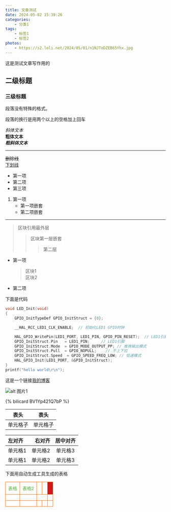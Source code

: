 ```yaml
---
title: 文章测试
date: 2024-05-02 15:39:26
categories:
    - 分类1
tags: 
    - 标签1 
    - 标签2
photos:
    - https://s2.loli.net/2024/05/01/n1NJToDZEB65Yhx.jpg
---
```

这是测试文章写作用的  
<!-- more -->

<!-- toc -->  

## 二级标题

### 三级标题

段落没有特殊的格式。  

段落的换行是用两个以上的空格加上回车

*斜体文本*  
**粗体文本**  
***粗斜体文本***  

---  
~~删除线~~  
<u>下划线</u>  

* 第一项  
* 第二项  
* 第三项  

1. 第一项  
    * 第一项嵌套
    * 第二项嵌套  

---  
> 区块引用最外层
>> 区块第一层嵌套  
>>> 第二层

* 第一项
    > 区块1  
    > 区块2
* 第二项

下面是代码

```C
void LED_Init(void)
{
    GPIO_InitTypeDef GPIO_InitStruct = {0};

    __HAL_RCC_LED1_CLK_ENABLE;  // 初始化LED1 GPIO时钟 

    HAL_GPIO_WritePin(LED1_PORT, LED1_PIN, GPIO_PIN_RESET);  // LED1引脚输出低，即点亮LED1
    GPIO_InitStruct.Pin   = LED1_PIN;     // LED1引脚
    GPIO_InitStruct.Mode  = GPIO_MODE_OUTPUT_PP; // 推挽输出模式
    GPIO_InitStruct.Pull  = GPIO_NOPULL;    // 不上下拉
    GPIO_InitStruct.Speed  = GPIO_SPEED_FREQ_LOW; // 低速模式
    HAL_GPIO_Init(LED1_PORT, &GPIO_InitStruct);
}
printf("hello world\r\n");
```

这是一个链接[我的博客](https://momoniz.top)

![alt 图片1](https://s2.loli.net/2024/05/01/n1NJToDZEB65Yhx.jpg "图片标题")  

{% bilicard BV1Yp421Q7bP %}  

| 表头 | 表头 |  
| --- | --- |  
| 单元格子 | 单元格子 |

| 左对齐 | 右对齐 | 居中对齐 |
| :-----| ----: | :----: |
| 单元格1 | 单元格2 | 单元格3 |
| 单元格1 | 单元格2 | 单元格3 |

下面用自动生成工具生成的表格  

<style type="text/css">
.tg  {border-collapse:collapse;border-spacing:0;}
.tg td{border-color:black;border-style:solid;border-width:1px;font-family:Arial, sans-serif;font-size:14px;
  overflow:hidden;padding:9px 8px;word-break:normal;}
.tg th{border-color:black;border-style:solid;border-width:1px;font-family:Arial, sans-serif;font-size:14px;
  font-weight:normal;overflow:hidden;padding:9px 8px;word-break:normal;}
.tg .tg-t3uq{border-color:#f56b00;color:#53ad35;text-align:left;vertical-align:top}
.tg .tg-6eiy{background-color:#cd1a1a;border-color:#f56b00;color:#53ad35;text-align:left;vertical-align:top}
</style>
<table class="tg">
<thead>
  <tr>
    <th class="tg-t3uq">表格</th>
    <th class="tg-t3uq">表格2</th>
    <th class="tg-t3uq"></th>
    <th class="tg-t3uq"></th>
    <th class="tg-6eiy"></th>
  </tr>
</thead>
<tbody>
  <tr>
    <td class="tg-t3uq"></td>
    <td class="tg-t3uq"></td>
    <td class="tg-t3uq" colspan="2"></td>
    <td class="tg-t3uq"></td>
  </tr>
  <tr>
    <td class="tg-t3uq"></td>
    <td class="tg-t3uq"></td>
    <td class="tg-t3uq"></td>
    <td class="tg-t3uq"></td>
    <td class="tg-t3uq"></td>
  </tr>
</tbody>
</table>
